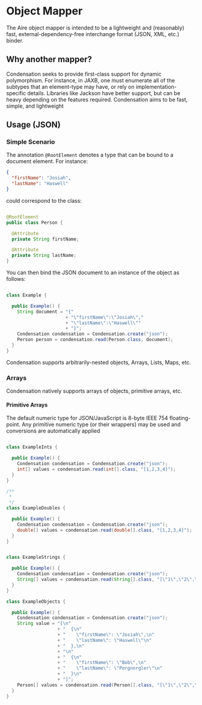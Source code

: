 # Object Mapper

The Aire object mapper is intended to be a lightweight and (reasonably) fast,
external-dependency-free interchange format (JSON, XML, etc.) binder.

## Why another mapper?
Condensation seeks to provide first-class support for dynamic polymorphism.  For instance, in JAXB,
one must enumerate all of the subtypes that an element-type may have, or rely on implementation-specific details.
Libraries like Jackson have better support, but can be heavy depending on the features required.  Condensation aims to
be fast, simple, and lightweight


## Usage (JSON)

### Simple Scenario

The annotation `@RootElement` denotes a type that can be bound to a document element. For instance:

```json
{
  "firstName": "Josiah",
  "lastName": "Haswell"
}

```

could correspond to the class:

```java

@RootElement
public class Person {

  @Attribute
  private String firstName;

  @Attribute
  private String lastName;
}
```

You can then bind the JSON document to an instance of the object as follows:

```java

class Example {

  public Example() {
    String document = "{"
                      + "\"firstName\":\"Josiah\","
                      + "\"lastName\":\"Haswell\""
                      + "}";
    Condensation condensation = Condensation.create("json");
    Person person = condensation.read(Person.class, document);
  }
}
```

Condensation supports arbitrarily-nested objects, Arrays, Lists, Maps, etc.

### Arrays

Condensation natively supports arrays of objects, primitive arrays, etc.

#### Primitive Arrays

The default numeric type for JSON/JavaScript is 8-byte IEEE 754 floating-point. Any primitive
numeric type (or their wrappers) may be used and conversions are automatically applied

```java

class ExampleInts {

  public Example() {
    Condensation condensation = Condensation.create("json");
    int[] values = condensation.read(int[].class, "[1,2,3,4]");
  }
}

/**
 *
 */
class ExampleDoubles {

  public Example() {
    Condensation condensation = Condensation.create("json");
    double[] values = condensation.read(double[].class, "[1,2,3,4]");
  }
}


class ExampleStrings {

  public Example() {
    Condensation condensation = Condensation.create("json");
    String[] values = condensation.read(String[].class, "[\"1\",\"2\",\"3\",\"4\"]");
  }
}

class ExampleObjects {

  public Example() {
    Condensation condensation = Condensation.create("json");
    String value = "[\n"
                   + "  {\n"
                   + "    \"firstName\": \"Josiah\",\n"
                   + "    \"lastName\": \"Haswell\"\n"
                   + "  },\n"
                   + "\n"
                   + "  {\n"
                   + "    \"firstName\": \"Bob\",\n"
                   + "    \"lastName\": \"Porgnorgler\"\n"
                   + "  }\n"
                   + "]";
    Person[] values = condensation.read(Person[].class, "[\"1\",\"2\",\"3\",\"4\"]");
  }
}
```


